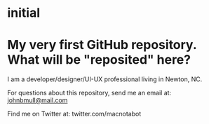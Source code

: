 # initial
# My very first GitHub repository. What will be "reposited" here?

I am a developer/designer/UI-UX professional living in Newton, NC.  

For questions about this repository, send me an email at:
johnbmull@mail.com

Find me on Twitter at:
twitter.com/macnotabot
